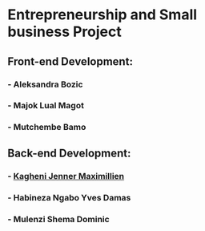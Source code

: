 # Entrepreneurship and Small business Project

## Front-end Development:
### - Aleksandra Bozic
### - Majok Lual Magot
### - Mutchembe Bamo

## Back-end Development:
### - <a href="https://github.com/jennermaxim" tagert="_blank">Kagheni Jenner Maximillien</a>
### - Habineza Ngabo Yves Damas
### - Mulenzi Shema Dominic
